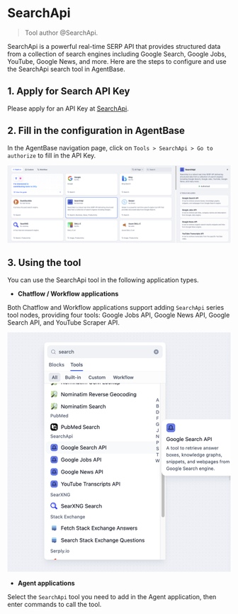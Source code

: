 # SearchApi

> Tool author @SearchApi.

SearchApi is a powerful real-time SERP API that provides structured data from a collection of search engines including Google Search, Google Jobs, YouTube, Google News, and more. Here are the steps to configure and use the SearchApi search tool in AgentBase.

## 1. Apply for Search API Key

Please apply for an API Key at [SearchApi](https://www.searchapi.io/).

## 2. Fill in the configuration in AgentBase

In the AgentBase navigation page, click on `Tools > SearchApi > Go to authorize` to fill in the API Key.

![](../../../../img/tool-searchapi.png)

## 3. Using the tool

You can use the SearchApi tool in the following application types.

- **Chatflow / Workflow applications**

Both Chatflow and Workflow applications support adding `SearchApi` series tool nodes, providing four tools: Google Jobs API, Google News API, Google Search API, and YouTube Scraper API.

![](../../../../img/tool-searchapi-flow.png)

- **Agent applications**

Select the `SearchApi` tool you need to add in the Agent application, then enter commands to call the tool.